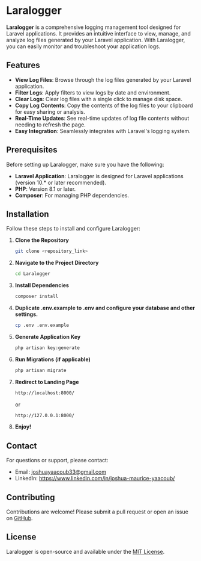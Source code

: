 # Laralogger

**Laralogger** is a comprehensive logging management tool designed for Laravel applications. It provides an intuitive interface to view, manage, and analyze log files generated by your Laravel application. With Laralogger, you can easily monitor and troubleshoot your application logs.

## Features

- **View Log Files**: Browse through the log files generated by your Laravel application.
- **Filter Logs**: Apply filters to view logs by date and environment.
- **Clear Logs**: Clear log files with a single click to manage disk space.
- **Copy Log Contents**: Copy the contents of the log files to your clipboard for easy sharing or analysis.
- **Real-Time Updates**: See real-time updates of log file contents without needing to refresh the page.
- **Easy Integration**: Seamlessly integrates with Laravel's logging system.

## Prerequisites

Before setting up Laralogger, make sure you have the following:

- **Laravel Application**: Laralogger is designed for Laravel applications (version 10.* or later recommended).
- **PHP**: Version 8.1 or later.
- **Composer**: For managing PHP dependencies.

## Installation

Follow these steps to install and configure Laralogger:

1. **Clone the Repository**

   ```bash
   git clone <repository_link>
   ```
2. **Navigate to the Project Directory**
   ```bash
   cd Laralogger
   ```
3. **Install Dependencies**
   ```bash
   composer install
   ```
4. **Duplicate .env.example to .env and configure your database and other settings.**
   ```bash
   cp .env .env.example

5. **Generate Application Key**
   ```bash
   php artisan key:generate
   ```
6. **Run Migrations (if applicable)**
   ```bash
   php artisan migrate
   ```
7. **Redirect to Landing Page**
   ```bash
   http://localhost:8000/
   ```
   or
   ```bash
   http://127.0.0.1:8000/
   ```
8. **Enjoy!**

## Contact
For questions or support, please contact:
* Email: joshuayaacoub33@gmail.com
* LinkedIn: https://www.linkedin.com/in/joshua-maurice-yaacoub/

## Contributing

Contributions are welcome! Please submit a pull request or open an issue on [GitHub](https://github.com/yourusername/laralogger).

## License

Laralogger is open-source and available under the [MIT License](LICENSE).

